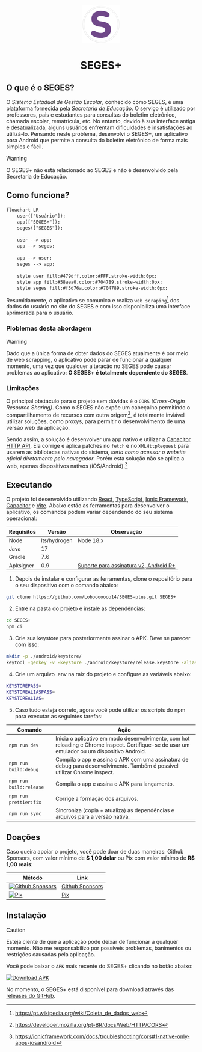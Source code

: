 <div align="center">
  <img src="./assets/icon-foreground.png" alt="SEGES+" width="100" />
  <h1>SEGES+</h1>
</div>

## O que é o SEGES?

O _Sistema Estadual de Gestão Escolar_, conhecido como SEGES, é uma plataforma fornecida pela _Secretaria de Educação_. O serviço é utilizado por professores, pais e estudantes para consultas do boletim eletrônico, chamada escolar, rematrícula, etc. No entanto, devido à sua interface antiga e desatualizada, alguns usuários enfrentam dificuldades e insatisfações ao utilizá-lo. Pensando neste problema, desenvolvi o SEGES+, um aplicativo para Android que permite a consulta do boletim eletrônico de forma mais simples e fácil.

> [!WARNING]
> O SEGES+ não está relacionado ao SEGES e não é desenvolvido pela Secretaria de Educação.

## Como funciona?

```mermaid
flowchart LR
    user(["Usuário"]);
    app(["SEGES+"]);
    seges(["SEGES"]);

    user --> app;
    app --> seges;

    app --> user;
    seges --> app;

    style user fill:#479dff,color:#FFF,stroke-width:0px;
    style app fill:#58aea0,color:#704789,stroke-width:0px;
    style seges fill:#f3d76a,color:#704789,stroke-width:0px;
```

Resumidamente, o aplicativo se comunica e realiza `web scraping`[^1] dos dados do usuário no site do SEGES e com isso disponibiliza uma interface aprimorada para o usuário.

### Ploblemas desta abordagem

> [!WARNING]
> Dado que a única forma de obter dados do SEGES atualmente é por meio de web scrapping, o aplicativo pode parar de funcionar a qualquer momento, uma vez que qualquer alteração no SEGES pode causar problemas ao aplicativo: **O SEGES+ é totalmente dependente do SEGES**.

### Limitações

O principal obstáculo para o projeto sem dúvidas é o `CORS` _(Cross-Origin Resource Sharing)_. Como o SEGES não expõe um cabeçalho permitindo o compartilhamento de recursos com outra origem[^2], é totalmente inviável utilizar soluções, como proxys, para permitir o desenvolvimento de uma versão web da aplicação.

Sendo assim, a solução é desenvolver um app nativo e utilizar a [Capacitor HTTP API](https://capacitorjs.com/docs/apis/http/), Ela corrige e aplica patches no `fetch` e no `XMLHttpRequest` para usarem as bibliotecas nativas do sistema, _seria como acessar o website oficial diretamente pelo navegador_. Porém esta solução não se aplica a web, apenas dispositivos nativos (iOS/Android).[^3]

## Executando

O projeto foi desenvolvido utilizando [React](https://react.dev/), [TypeScript](https://www.typescriptlang.org/), [Ionic Framework](https://ionicframework.com/), [Capacitor](https://capacitorjs.com/) e [Vite](https://vitejs.dev/). Abaixo estão as ferramentas para desenvolver o aplicativo, os comandos podem variar dependendo do seu sistema operacional:

| Requisitos | Versão       | Observação                                                                                                                                      |
| ---------- | ------------ | ----------------------------------------------------------------------------------------------------------------------------------------------- |
| Node       | lts/hydrogen | Node 18.x                                                                                                                                       |
| Java       | 17           |                                                                                                                                                 |
| Gradle     | 7.6          |                                                                                                                                                 |
| Apksigner  | 0.9          | [Suporte para assinatura v2, Android R+](https://developer.android.com/about/versions/11/behavior-changes-11?hl=pt-br#compressed-resource-file) |

1. Depois de instalar e configurar as ferramentas, clone o repositório para o seu dispositivo com o comando abaixo:

```sh
git clone https://github.com/Lobooooooo14/SEGES-plus.git SEGES+
```

2. Entre na pasta do projeto e instale as dependências:

```sh
cd SEGES+
npm ci
```

3. Crie sua keystore para posteriormente assinar o APK. Deve se parecer com isso:

```sh
mkdir -p ./android/keystore/
keytool -genkey -v -keystore ./android/keystore/release.keystore -alias seuAliasAqui -keyalg RSA -keysize 2048 -validity 10000
```

4. Crie um arquivo .env na raiz do projeto e configure as variáveis abaixo:

```sh
KEYSTOREPASS=
KEYSTOREALIASPASS=
KEYSTOREALIAS=
```

5. Caso tudo esteja correto, agora você pode utilizar os scripts do npm para executar as seguintes tarefas:

| Comando                 | Ação                                                                                                                                          |
| ----------------------- | --------------------------------------------------------------------------------------------------------------------------------------------- |
| `npm run dev`           | Inicia o aplicativo em modo desenvolvimento, com hot reloading e Chrome inspect. Certifique-se de usar um emulador ou um dispositivo Android. |
| `npm run build:debug`   | Compila o app e assina o APK com uma assinatura de debug para desenvolvimento. Também é possível utilizar Chrome inspect.                     |
| `npm run build:release` | Compila o app e assina o APK para lançamento.                                                                                                 |
| `npm run prettier:fix`  | Corrige a formação dos arquivos.                                                                                                              |
| `npm run sync`          | Sincroniza (copia + atualiza) as dependências e arquivos para a versão nativa.                                                                |

## Doações

Caso queira apoiar o projeto, você pode doar de duas maneiras: Github Sponsors, com valor mínimo de **\$ 1,00 dolar** ou Pix com valor mínimo de **R\$ 1,00 reais**:

<table>
<thead>
  <tr>
    <th>Método</th>
    <th>Link</th>
  </tr>
</thead>
<tbody>
  <tr>
    <td>
      <a href="https://github.com/sponsors/Lobooooooo14" target="_blank">
        <img alt="Github Sponsors" src="https://github.com/Lobooooooo14/SEGES-plus/assets/88998991/383d1652-b988-451a-a5cf-d7aac4767ff4" width="100">
      </a>
    </td>
    <td><a href="https://github.com/sponsors/Lobooooooo14" target="_blank">Github Sponsors</a></td>
  </tr>
  <tr>
    <td>
      <a href="https://tipa.ai/lobo" target="_blank">
        <img alt="Pix" src="https://github.com/Lobooooooo14/SEGES-plus/assets/88998991/a1a22495-6e4c-4d59-8732-1295e84592ec" width="100"></td>
      </a>
    <td><a href="https://tipa.ai/lobo" target="_blank">Pix</a></td>
  </tr>
</tbody>
</table>

## Instalação

> [!CAUTION]
> Esteja ciente de que a aplicação pode deixar de funcionar a qualquer momento. Não me responsabilizo por possíveis problemas, banimentos ou restrições causadas pela aplicação.

Você pode baixar o `APK` mais recente do SEGES+ clicando no botão abaixo:

<a href="https://github.com/Lobooooooo14/SEGES-plus/releases/latest/download/SEGES+.apk">
  <img src="https://github.com/Lobooooooo14/SEGES-plus/assets/88998991/f1fbe840-8e05-47ae-859c-f1f99f85fbca" alt="Download APK" width="200">
</a>

No momento, o SEGES+ está disponível para download através das [releases do GitHub](https://github.com/Lobooooooo14/SEGES-plus/releases).

[^1]: https://pt.wikipedia.org/wiki/Coleta_de_dados_web
[^2]: https://developer.mozilla.org/pt-BR/docs/Web/HTTP/CORS
[^3]: https://ionicframework.com/docs/troubleshooting/cors#1-native-only-apps-iosandroid
